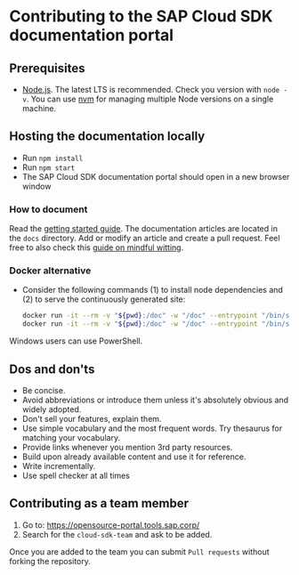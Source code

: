 # Contributing to the SAP Cloud SDK documentation portal

## Prerequisites
- [Node.js](https://nodejs.org/en/download/). The latest LTS is recommended. Check you version with `node -v`. You can use [nvm](https://github.com/nvm-sh/nvm) for managing multiple Node versions on a single machine.

## Hosting the documentation locally
- Run `npm install`
- Run `npm start`
- The SAP Cloud SDK documentation portal should open in a new browser window

### How to document
Read the [getting started guide](https://sap.github.io/cloud-sdk/docs/dzen/getting-started).
The documentation articles are located in the `docs` directory.
Add or modify an article and create a pull request.
Feel free to also check this [guide on mindful witting](https://sap.github.io/cloud-sdk/docs/dzen/how-to-write-documentation).

### Docker alternative
- Consider the following commands (1) to install node dependencies and (2) to serve the continuously generated site:
  ```bash
  docker run -it --rm -v "${pwd}:/doc" -w "/doc" --entrypoint "/bin/sh" node:alpine3.10 -c "npm ci"
  docker run -it --rm -v "${pwd}:/doc" -w "/doc" --entrypoint "/bin/sh" -p 3000:3000 node:alpine3.10 -c "npm run start -- --port 3000 --host 0.0.0.0"
  ```
Windows users can use PowerShell.

## Dos and don'ts
- Be concise.
- Avoid abbreviations or introduce them unless it's absolutely obvious and widely adopted.
- Don't sell your features, explain them.
- Use simple vocabulary and the most frequent words. Try thesaurus for matching your vocabulary.
- Provide links whenever you mention 3rd party resources.
- Build upon already available content and use it for reference.
- Write incrementally.
- Use spell checker at all times

## Contributing as a team member

1. Go to: https://opensource-portal.tools.sap.corp/
2. Search for the `cloud-sdk-team` and ask to be added.

Once you are added to the team you can submit `Pull requests` without forking the repository.
